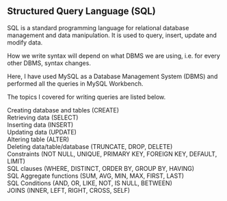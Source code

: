 ## Structured Query Language (SQL)

SQL is a standard programming language for relational database management and data manipulation. It is used to query, insert, update and modify data.

How we write syntax will depend on what DBMS we are using, i.e. for every other DBMS, syntax changes.

Here, I have used MySQL as a Database Management System (DBMS) and performed all the queries in  MySQL Workbench.

The topics I covered for writing queries are listed below.

Creating database and tables (CREATE) <br>
Retrieving data (SELECT)<br>
Inserting data (INSERT)<br>
Updating data (UPDATE)<br>
Altering table (ALTER)<br>
Deleting data/table/database (TRUNCATE, DROP, DELETE)<br>
Constraints (NOT NULL, UNIQUE, PRIMARY KEY, FOREIGN KEY, DEFAULT, LIMIT)<br>
SQL clauses (WHERE, DISTINCT, ORDER BY, GROUP BY, HAVING)<br>
SQL Aggregate functions (SUM, AVG, MIN, MAX, FIRST, LAST)<br>
SQL Conditions (AND, OR, LIKE, NOT, IS NULL, BETWEEN)<br>
JOINS (INNER, LEFT, RIGHT, CROSS, SELF)<br>